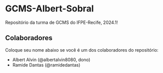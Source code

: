 # GCMS-Albert-Sobral
Repositório da turma de GCMS do IFPE-Recife, 2024.1!

## Colaboradores
Coloque seu nome abaixo se você é um dos colaboradores do repositório:
* Albert Alvin (@albertalvin8080, dono)
* Ramide Dantas (@ramidedantas)
